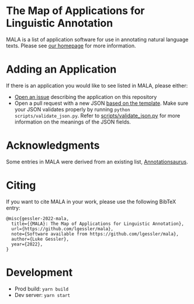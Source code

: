 # The Map of Applications for Linguistic Annotation

MALA is a list of application software for use in annotating natural language texts.
Please see [our homepage](https://lgessler.github.io/mala/about.html) for more information.

# Adding an Application
If there is an application you would like to see listed in MALA, please either:
- [Open an issue](https://github.com/lgessler/mala/issues/new?assignees=&labels=&template=add-app.md&title=%5BRequest%5D+Add+application%3A+) describing the application on this repository 
- Open a pull request with a new JSON [based on the template](./src/data/_template.json). 
  Make sure your JSON validates properly by running `python scripts/validate_json.py`.
  Refer to [scripts/validate_json.py](scripts/validate_json.py) for more information on the meanings of the JSON fields.

# Acknowledgments 
Some entries in MALA were derived from an existing list, [Annotationsaurus](https://github.com/mariananeves/annotation-tools).

# Citing
If you want to cite MALA in your work, please use the following BibTeX entry:

```
@misc{gessler-2022-mala,
  title={{MALA}: The Map of Applications for Linguistic Annotation},
  url={https://github.com/lgessler/mala},
  note={Software available from https://github.com/lgessler/mala},
  author={Luke Gessler},
  year={2022},
}
```

# Development
- Prod build: `yarn build`
- Dev server: `yarn start`
